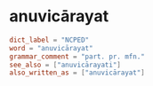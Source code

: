# anuvicārayat

``` toml
dict_label = "NCPED"
word = "anuvicārayat"
grammar_comment = "part. pr. mfn."
see_also = ["anuvicārayati"]
also_written_as = ["anuvicārayat"]
```

